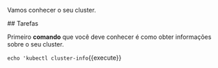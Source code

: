 Vamos conhecer o seu cluster.

## Tarefas

Primeiro **comando** que você deve conhecer é como obter informações sobre o seu cluster.

`echo 'kubectl cluster-info`{{execute}}
